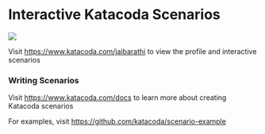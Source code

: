 # Interactive Katacoda Scenarios

[![](http://shields.katacoda.com/katacoda/jaibarathi/count.svg)](https://www.katacoda.com/jaibarathi "Get your profile on Katacoda.com")

Visit https://www.katacoda.com/jaibarathi to view the profile and interactive scenarios

### Writing Scenarios
Visit https://www.katacoda.com/docs to learn more about creating Katacoda scenarios

For examples, visit https://github.com/katacoda/scenario-example
